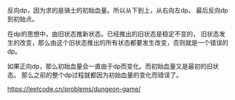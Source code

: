 反向dp，因为求的是骑士的初始血量。所以从下到上，从右向左dp。
最后反向dp到初始点。

在dp的思想中，由旧状态推新状态。已经推出的旧状态是稳定不变的，
旧状态发生的改变，那么由这个旧状态推出的所有状态都要发生改变，否则就是一个错误的dp。

如果正向dp，那么初始血量会一直由于dp而变化。而初始血量又是最初的旧状态。
那么之前的整个dp过程就都因为初始血量的变化而错误了。

https://leetcode.cn/problems/dungeon-game/